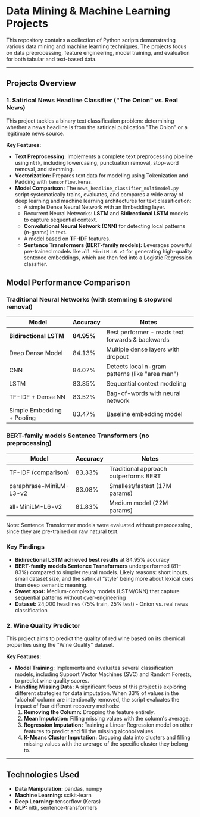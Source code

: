 # Data Mining & Machine Learning Projects

This repository contains a collection of Python scripts demonstrating various data mining and machine learning techniques. The projects focus on data preprocessing, feature engineering, model training, and evaluation for both tabular and text-based data.

---

## Projects Overview

### 1. Satirical News Headline Classifier ("The Onion" vs. Real News)

This project tackles a binary text classification problem: determining whether a news headline is from the satirical publication "The Onion" or a legitimate news source.

**Key Features:**

- **Text Preprocessing:** Implements a complete text preprocessing pipeline using `nltk`, including lowercasing, punctuation removal, stop-word removal, and stemming.
- **Vectorization:** Prepares text data for modeling using Tokenization and Padding with `tensorflow.keras`.
- **Model Comparison:** The `news_headline_classifier_multimodel.py` script systematically trains, evaluates, and compares a wide array of deep learning and machine learning architectures for text classification:
  - A simple Dense Neural Network with an Embedding layer.
  - Recurrent Neural Networks: **LSTM** and **Bidirectional LSTM** models to capture sequential context.
  - **Convolutional Neural Network (CNN)** for detecting local patterns (n-grams) in text.
  - A model based on **TF-IDF** features.
  - **Sentence Transformers (BERT-family models):** Leverages powerful pre-trained models like `all-MiniLM-L6-v2` for generating high-quality sentence embeddings, which are then fed into a Logistic Regression classifier.

## Model Performance Comparison

### Traditional Neural Networks (with stemming & stopword removal)

| Model                      | Accuracy   | Notes                                            |
| -------------------------- | ---------- | ------------------------------------------------ |
| **Bidirectional LSTM**     | **84.95%** | Best performer - reads text forwards & backwards |
| Deep Dense Model           | 84.13%     | Multiple dense layers with dropout               |
| CNN                        | 84.07%     | Detects local n-gram patterns (like "area man")  |
| LSTM                       | 83.85%     | Sequential context modeling                      |
| TF-IDF + Dense NN          | 83.52%     | Bag-of-words with neural network                 |
| Simple Embedding + Pooling | 83.47%     | Baseline embedding model                         |

### BERT-family models Sentence Transformers (no preprocessing)

| Model                   | Accuracy | Notes                                 |
| ----------------------- | -------- | ------------------------------------- |
| TF-IDF (comparison)     | 83.33%   | Traditional approach outperforms BERT |
| paraphrase-MiniLM-L3-v2 | 83.08%   | Smallest/fastest (17M params)         |
| all-MiniLM-L6-v2        | 81.83%   | Medium model (22M params)             |

Note: Sentence Transformer models were evaluated without preprocessing, since they are pre-trained on raw natural text.

### Key Findings

- **Bidirectional LSTM achieved best results** at 84.95% accuracy
- **BERT-family models Sentence Transformers** underperformed (81–83%) compared to simpler neural models. Likely reasons: short inputs, small dataset size, and the satirical “style” being more about lexical cues than deep semantic meaning.
- **Sweet spot:** Medium-complexity models (LSTM/CNN) that capture sequential patterns without over-engineering
- **Dataset:** 24,000 headlines (75% train, 25% test) - Onion vs. real news classification

### 2. Wine Quality Predictor

This project aims to predict the quality of red wine based on its chemical properties using the "Wine Quality" dataset.

**Key Features:**

- **Model Training:** Implements and evaluates several classification models, including Support Vector Machines (SVC) and Random Forests, to predict wine quality scores.
- **Handling Missing Data:** A significant focus of this project is exploring different strategies for data imputation. When 33% of values in the 'alcohol' column are intentionally removed, the script evaluates the impact of four different recovery methods:
  1.  **Removing the Column:** Dropping the feature entirely.
  2.  **Mean Imputation:** Filling missing values with the column's average.
  3.  **Regression Imputation:** Training a Linear Regression model on other features to predict and fill the missing alcohol values.
  4.  **K-Means Cluster Imputation:** Grouping data into clusters and filling missing values with the average of the specific cluster they belong to.

---

## Technologies Used

- **Data Manipulation:** pandas, numpy
- **Machine Learning:** scikit-learn
- **Deep Learning:** tensorflow (Keras)
- **NLP:** nltk, sentence-transformers
